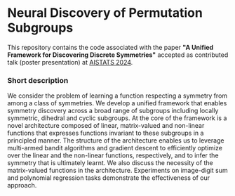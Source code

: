 # Neural Discovery of Permutation Subgroups

This repository contains the code associated with the paper **"A Unified Framework for Discovering Discrete Symmetries"** accepted as contributed talk (poster presentation) at [AISTATS 2024](http://aistats.org/aistats2024/).

### Short description
We consider the problem of learning a function respecting a symmetry from among a class of symmetries. We develop a unified framework that enables symmetry discovery across a broad range of subgroups including locally symmetric, dihedral and cyclic subgroups. At the core of the framework is a novel architecture composed of linear, matrix-valued and non-linear functions that expresses functions invariant to these subgroups in a principled manner. The structure of the architecture enables us to leverage multi-armed bandit algorithms and gradient descent to efficiently optimize over the linear and the non-linear functions, respectively, and to infer the symmetry that is ultimately learnt. We also discuss the necessity of the matrix-valued functions in the architecture. Experiments on image-digit sum and polynomial regression tasks demonstrate the effectiveness of our approach.
